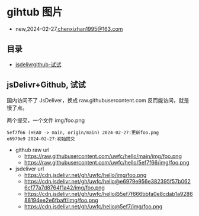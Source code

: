 # gihtub 图片
- new,2024-02-27,chenxizhan1995@163.com

## 目录
- [jsdelivrgithub-试试](#jsdelivrgithub-试试)
## jsDelivr+Github, 试试
国内访问不了 JsDeliver，换成 raw.githubusercontent.com 反而能访问，就是慢了点。

两个提交，一个文件 img/foo.png
```
5ef7f66 (HEAD -> main, origin/main) 2024-02-27:更新foo.png
e6979e9 2024-02-27:初始提交
```
- github raw url
	- <https://raw.githubusercontent.com/uwfc/hello/main/img/foo.png>
	- <https://raw.githubusercontent.com/uwfc/hello/5ef7f66/img/foo.png>
- jsdeliver url
	- https://cdn.jsdelivr.net/gh/uwfc/hello/img/foo.png
	- https://cdn.jsdelivr.net/gh/uwfc/hello@e6979e956e382395f57b0626cf77a7d8764f1a42/img/foo.png
	- https://cdn.jsdelivr.net/gh/uwfc/hello@5ef7f666bbfa0e8cdab1a928688194ee2e6fbaff/img/foo.png
	- https://cdn.jsdelivr.net/gh/uwfc/hello@5ef7/img/foo.png


